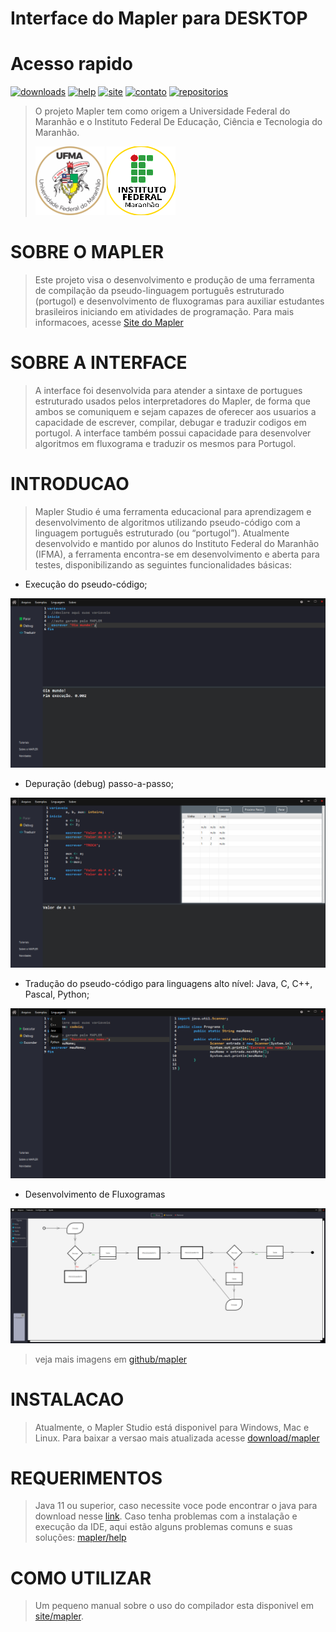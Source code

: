 # Interface do Mapler para DESKTOP

# Acesso rapido
[![downloads](https://img.shields.io/badge/downloads%20-%23323330.svg?&style=for-the-badge&logo=perfil&logoColor=black&color=F745B5)](https://portugol.sourceforge.io/download.html)
[![help](https://img.shields.io/badge/AJUDA%20-%23323330.svg?&style=for-the-badge&logo=perfil&logoColor=black&color=c5f745)](https://github.com/Projeto-Mapler/ide-desktop)
[![site](https://img.shields.io/badge/site%20-%23323330.svg?&style=for-the-badge&logo=perfil&logoColor=black&color=c5f745)](https://portugol.sourceforge.io/)
[![contato](https://img.shields.io/badge/contato%20-%23323330.svg?&style=for-the-badge&logo=perfil&logoColor=black&color=c5f745)](https://github.com/Projeto-Mapler/portugol#contato)
[![repositorios](https://img.shields.io/badge/repositorios%20-%23323330.svg?&style=for-the-badge&logo=perfil&logoColor=black&color=FFF)](https://github.com/orgs/Projeto-Mapler/repositories)

> O projeto Mapler tem como origem a Universidade Federal do Maranhão e o Instituto Federal De Educação, Ciência e Tecnologia do Maranhão.
>
> [![UFMA](https://github.com/Projeto-Mapler/portugol/blob/main/img/logos/ufma.png?raw=true)](https://portalpadrao.ufma.br/)
> [![IFMA](https://github.com/Projeto-Mapler/portugol/blob/main/img/logos/ifma-short.png?raw=true)](https://portal.ifma.edu.br/)
>
>

# SOBRE O MAPLER
>Este projeto visa o desenvolvimento e produção de uma ferramenta de compilação da pseudo-linguagem português estruturado (portugol) e desenvolvimento de fluxogramas
para auxiliar estudantes brasileiros iniciando em atividades de programação. Para mais informacoes, acesse [Site do Mapler](https://portugol.sourceforge.io/)

# SOBRE A INTERFACE
>A interface foi desenvolvida para atender a sintaxe de portugues estruturado usados pelos interpretadores do Mapler, de forma que ambos se comuniquem e sejam capazes de oferecer aos usuarios a capacidade de escrever, compilar, debugar e traduzir codigos em portugol.
>A interface também possui capacidade para desenvolver algoritmos em fluxograma e traduzir os mesmos para Portugol.

# INTRODUCAO
>Mapler Studio é uma ferramenta educacional para aprendizagem e
desenvolvimento de algoritmos utilizando pseudo-código com a linguagem
português estruturado (ou “portugol”).
>Atualmente desenvolvido e mantido por alunos do Instituto Federal
do Maranhão (IFMA), a ferramenta encontra-se em desenvolvimento e aberta para testes,
disponibilizando as seguintes funcionalidades básicas:

- Execução do pseudo-código;

![tela rodando](https://github.com/Projeto-Mapler/ide-desktop/blob/main/img/rodando.png?raw=true)

- Depuração (debug) passo-a-passo;

![tela debug](https://github.com/Projeto-Mapler/ide-desktop/blob/main/img/debug_rodando.png?raw=true)

- Tradução do pseudo-código para linguagens alto nível: Java, C, C++,
  Pascal, Python;

![tela traducao](https://github.com/Projeto-Mapler/ide-desktop/blob/main/img/traducao.png?raw=true)

- Desenvolvimento de Fluxogramas

![tela fluxograma](https://github.com/Projeto-Mapler/ide-desktop/blob/main/img/fluxograma.PNG?raw=true)

>veja mais imagens em [github/mapler](https://github.com/Projeto-Mapler/ide-desktop/tree/main/img)

# INSTALACAO
>Atualmente, o Mapler Studio está disponivel para Windows, Mac e Linux.
>Para baixar a versao mais atualizada acesse [download/mapler](https://portugol.sourceforge.io/download.html)

# REQUERIMENTOS
>Java 11 ou superior, caso necessite voce pode encontrar o java para download nesse [link](https://www.oracle.com/java/technologies/downloads/).
>Caso tenha problemas com a instalação e execução da IDE, aqui estão alguns problemas comuns e suas soluções: [mapler/help](https://github.com/Projeto-Mapler/ide-desktop/tree/main/ajuda/erros)

# COMO UTILIZAR
>Um pequeno manual sobre o uso do compilador esta disponivel em [site/mapler](https://portugol.sourceforge.io/manuais.html).

